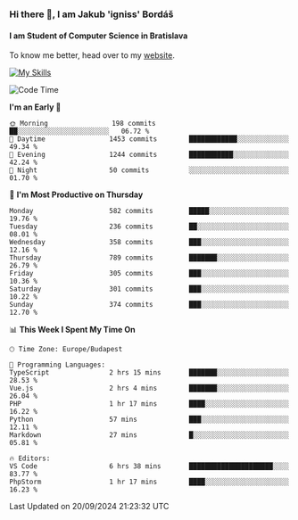### Hi there 👋, I am Jakub 'igniss' Bordáš

#### I am Student of Computer Science in Bratislava
To know me better, head over to my [website](https://bordas.sk).

[![My Skills](https://skillicons.dev/icons?i=js,html,css,figma,svelte,java,kotlin,python,postgresql,typescript,nest,nodejs)](https://bordas.sk)


<!--START_SECTION:waka-->
![Code Time](http://img.shields.io/badge/Code%20Time-1%2C526%20hrs%2033%20mins-blue)

**I'm an Early 🐤** 

```text
🌞 Morning                198 commits         ██░░░░░░░░░░░░░░░░░░░░░░░   06.72 % 
🌆 Daytime                1453 commits        ████████████░░░░░░░░░░░░░   49.34 % 
🌃 Evening                1244 commits        ███████████░░░░░░░░░░░░░░   42.24 % 
🌙 Night                  50 commits          ░░░░░░░░░░░░░░░░░░░░░░░░░   01.70 % 
```
📅 **I'm Most Productive on Thursday** 

```text
Monday                   582 commits         █████░░░░░░░░░░░░░░░░░░░░   19.76 % 
Tuesday                  236 commits         ██░░░░░░░░░░░░░░░░░░░░░░░   08.01 % 
Wednesday                358 commits         ███░░░░░░░░░░░░░░░░░░░░░░   12.16 % 
Thursday                 789 commits         ███████░░░░░░░░░░░░░░░░░░   26.79 % 
Friday                   305 commits         ███░░░░░░░░░░░░░░░░░░░░░░   10.36 % 
Saturday                 301 commits         ███░░░░░░░░░░░░░░░░░░░░░░   10.22 % 
Sunday                   374 commits         ███░░░░░░░░░░░░░░░░░░░░░░   12.70 % 
```


📊 **This Week I Spent My Time On** 

```text
🕑︎ Time Zone: Europe/Budapest

💬 Programming Languages: 
TypeScript               2 hrs 15 mins       ███████░░░░░░░░░░░░░░░░░░   28.53 % 
Vue.js                   2 hrs 4 mins        ███████░░░░░░░░░░░░░░░░░░   26.04 % 
PHP                      1 hr 17 mins        ████░░░░░░░░░░░░░░░░░░░░░   16.22 % 
Python                   57 mins             ███░░░░░░░░░░░░░░░░░░░░░░   12.11 % 
Markdown                 27 mins             █░░░░░░░░░░░░░░░░░░░░░░░░   05.81 % 

🔥 Editors: 
VS Code                  6 hrs 38 mins       █████████████████████░░░░   83.77 % 
PhpStorm                 1 hr 17 mins        ████░░░░░░░░░░░░░░░░░░░░░   16.23 % 
```


 Last Updated on 20/09/2024 21:23:32 UTC
<!--END_SECTION:waka-->
